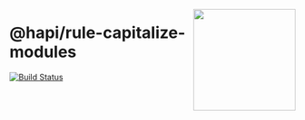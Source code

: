 <a href="http://hapijs.com"><img src="https://raw.githubusercontent.com/hapijs/assets/master/images/family.png" width="180px" align="right" /></a>

# @hapi/rule-capitalize-modules

[![Build Status](https://travis-ci.org/hapijs/rule-capitalize-modules.svg?branch=master)](https://travis-ci.org/hapijs/rule-capitalize-modules)
